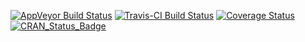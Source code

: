 [![AppVeyor Build Status](https://ci.appveyor.com/api/projects/status/github/<USERNAME>/<REPO>?branch=master&svg=true)](https://ci.appveyor.com/project/c5sire/fbmaterials) [![Travis-CI Build Status](https://travis-ci.org/<USERNAME>/<REPO>.svg?branch=master)](https://travis-ci.org/c5sire/fbmaterials) [![Coverage Status](https://img.shields.io/codecov/c/github/<USERNAME>/<REPO>/master.svg)](https://codecov.io/github/c5sire/fbmaterials?branch=master) [![CRAN\_Status\_Badge](http://www.r-pkg.org/badges/version/fbmaterials)](http://cran.r-project.org/package=fbmaterials)

